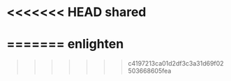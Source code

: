 <<<<<<< HEAD
shared
======
=======
enlighten
=========
>>>>>>> c4197213ca01d2df3c3a31d69f02503668605fea
